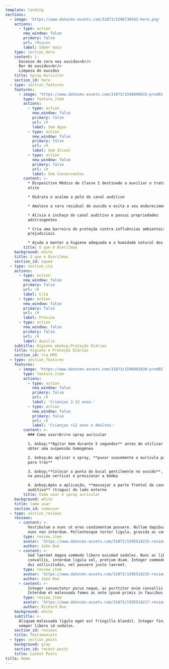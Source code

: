 ```yaml
---
template: landing
sections:
  - image: 'https://www.datocms-assets.com/31873/1596730342-hero.png'
    actions:
      - type: action
        new_window: false
        primary: false
        url: /#oquee
        label: Saber mais
    type: section_hero
    content: |-
      Excesso de cera nos ouvidos<br/>
      Dor de ouvidos<br/>
      Limpeza de ouvidos
    title: Spray Auricular
    section_id: hero
  - type: section_features
    features:
      - image: 'https://www.datocms-assets.com/31873/1596890015-prod01.png'
        type: feature_item
        actions:
          - type: action
            new_window: false
            primary: false
            url: /#
            label: Sem água
          - type: action
            new_window: false
            primary: false
            url: /#
            label: Sem álcool
          - type: action
            new_window: false
            primary: false
            url: /#
            label: Sem Conservantes
        content: >-
          * Dispositivo Médico de Classe I destinado a auxiliar o tratamento da
          otite

          * Hidrata e acalma a pele do canal auditivo 

          * Amolece a cera residual do ouvido e evita o seu endurecimento

          * Alivia o inchaço do canal auditivo e possui propriedades
          adstringentes

          * Cria uma barreira de proteção contra influências ambientais
          prejudiciais

          * Ajuda a manter a higiene adequada e a humidade natural dos ouvidos
        title: O que é Ocerilmax
    background: white
    title: O que é Ocerilmax
    section_id: oquee
  - type: section_cta
    actions:
      - type: action
        new_window: false
        primary: false
        url: /#
        label: Cria
      - type: action
        new_window: false
        primary: false
        url: /#
        label: Previne
      - type: action
        new_window: false
        primary: false
        url: /#
        label: Auxilia
    subtitle: Higiene e&nbsp;Proteção Diárias
    title: Higiene e Proteção Diárias
    section_id: cta_HPD
  - type: section_features
    features:
      - image: 'https://www.datocms-assets.com/31873/1596992630-prod02.png'
        type: feature_item
        actions:
          - type: action
            new_window: false
            primary: false
            url: /#
            label: 'Crianças 2-12 anos:'
          - type: action
            new_window: false
            primary: false
            url: /#
            label: 'Crianças >12 anos e Adultos:'
        content: >-
          ### Como usar<br/>o spray auricular

          1. &nbsp;**Agitar bem durante 5 segundos** antes de utilizar a fim de
          obter uma suspensão homogénea

          2. &nbsp;Ao aplicar o spray, **puxar suavemente a aurícula para cima e
          para trás**

          3. &nbsp;**Colocar a ponta do bucal gentilmente no ouvido**, segurar
          na posição vertical e pressionar a bomba

          4. &nbsp;Após a aplicação, **massajar a parte frontal do canal
          auditivo** (tragus) do lado externo
        title: Como usar o spray auricular
    background: white
    title: Como usar
    section_id: comousar
  - type: section_reviews
    reviews:
      - content: >-
          Vestibulum a nunc ut eros condimentum posuere. Nullam dapibus quis
          nunc non interdum. Pellentesque tortor ligula, gravida ac commodo eu.
        type: review_item
        avatar: 'https://www.datocms-assets.com/31873/1595514215-review1.jpg'
        author: John Doe
      - content: >-
          Sed laoreet magna commodo libero euismod sodales. Nunc ac libero
          convallis, interdum ligula vel, pretium diam. Integer commodo sem at
          dui sollicitudin, vel posuere justo laoreet.
        type: review_item
        avatar: 'https://www.datocms-assets.com/31873/1595514215-review2.jpg'
        author: Jane Roe
      - content: >-
          Integer consectetur purus neque, ac porttitor enim convallis vitae.
          Interdum et malesuada fames ac ante ipsum primis in faucibus.
        type: review_item
        avatar: 'https://www.datocms-assets.com/31873/1595514217-review3.jpg'
        author: Richard Roe
    background: white
    subtitle: >-
      Aliquam malesuada ligula eget est fringilla blandit. Integer finibus
      semper libero id sodales. 
    section_id: reviews
    title: Testimonials
  - type: section_posts
    background: gray
    section_id: recent-posts
    title: Latest Posts
title: Home
---
```

